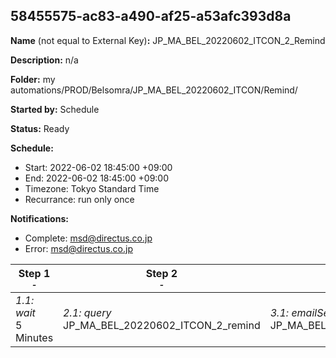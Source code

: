 ## 58455575-ac83-a490-af25-a53afc393d8a

**Name** (not equal to External Key)**:** JP_MA_BEL_20220602_ITCON_2_Remind

**Description:** n/a

**Folder:** my automations/PROD/Belsomra/JP_MA_BEL_20220602_ITCON/Remind/

**Started by:** Schedule

**Status:** Ready

**Schedule:**

* Start: 2022-06-02 18:45:00 +09:00
* End: 2022-06-02 18:45:00 +09:00
* Timezone: Tokyo Standard Time
* Recurrance: run only once

**Notifications:**

* Complete: msd@directus.co.jp
* Error: msd@directus.co.jp

| Step 1<br>_<small>-</small>_ | Step 2<br>_<small>-</small>_ | Step 3<br>_<small>-</small>_ |
| --- | --- | --- |
| _1.1: wait_<br>5 Minutes | _2.1: query_<br>JP_MA_BEL_20220602_ITCON_2_remind | _3.1: emailSend_<br>JP_MA_BEL_20220602_ITCON_2_remind |
